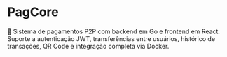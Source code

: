 # PagCore
💸 Sistema de pagamentos P2P com backend em Go e frontend em React. Suporte a autenticação JWT, transferências entre usuários, histórico de transações, QR Code e integração completa via Docker.
